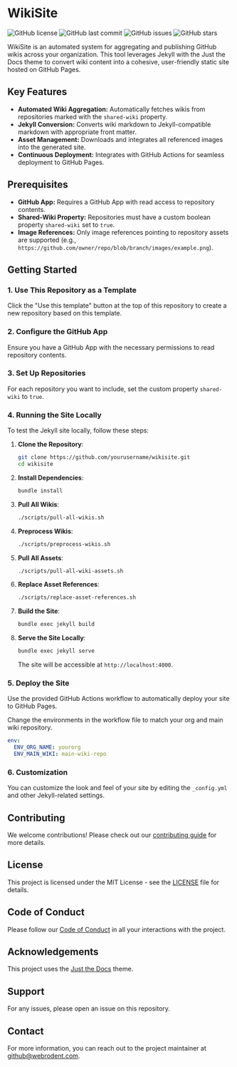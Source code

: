 # WikiSite

![GitHub license](https://img.shields.io/github/license/WebRodent/wikisite)
![GitHub last commit](https://img.shields.io/github/last-commit/WebRodent/wikisite)
![GitHub issues](https://img.shields.io/github/issues/WebRodent/wikisite)
![GitHub stars](https://img.shields.io/github/stars/WebRodent/wikisite)

WikiSite is an automated system for aggregating and publishing GitHub wikis across your organization. This tool leverages Jekyll with the Just the Docs theme to convert wiki content into a cohesive, user-friendly static site hosted on GitHub Pages.

## Key Features

- **Automated Wiki Aggregation:** Automatically fetches wikis from repositories marked with the `shared-wiki` property.
- **Jekyll Conversion:** Converts wiki markdown to Jekyll-compatible markdown with appropriate front matter.
- **Asset Management:** Downloads and integrates all referenced images into the generated site.
- **Continuous Deployment:** Integrates with GitHub Actions for seamless deployment to GitHub Pages.

## Prerequisites

- **GitHub App:** Requires a GitHub App with read access to repository contents.
- **Shared-Wiki Property:** Repositories must have a custom boolean property `shared-wiki` set to `true`.
- **Image References:** Only image references pointing to repository assets are supported (e.g., `https://github.com/owner/repo/blob/branch/images/example.png`).

## Getting Started

### 1. Use This Repository as a Template

Click the "Use this template" button at the top of this repository to create a new repository based on this template.

### 2. Configure the GitHub App

Ensure you have a GitHub App with the necessary permissions to read repository contents.

### 3. Set Up Repositories

For each repository you want to include, set the custom property `shared-wiki` to `true`.

### 4. Running the Site Locally

To test the Jekyll site locally, follow these steps:

1. **Clone the Repository**:
    ```bash
    git clone https://github.com/yourusername/wikisite.git
    cd wikisite
    ```

2. **Install Dependencies**:
    ```bash
    bundle install
    ```

3. **Pull All Wikis**:
    ```bash
    ./scripts/pull-all-wikis.sh
    ```

4. **Preprocess Wikis**:
    ```bash
    ./scripts/preprocess-wikis.sh
    ```

5. **Pull All Assets**:
    ```bash
    ./scripts/pull-all-wiki-assets.sh
    ```

6. **Replace Asset References**:
    ```bash
    ./scripts/replace-asset-references.sh
    ```

7. **Build the Site**:
    ```bash
    bundle exec jekyll build
    ```

8. **Serve the Site Locally**:
    ```bash
    bundle exec jekyll serve
    ```

   The site will be accessible at `http://localhost:4000`.

### 5. Deploy the Site

Use the provided GitHub Actions workflow to automatically deploy your site to GitHub Pages.

Change the environments in the workflow file to match your org and main wiki repository.

```yaml
env:
  ENV_ORG_NAME: yourorg
  ENV_MAIN_WIKI: main-wiki-repo
```

### 6. Customization

You can customize the look and feel of your site by editing the `_config.yml` and other Jekyll-related settings.

## Contributing

We welcome contributions! Please check out our [contributing guide](CONTRIBUTING.md) for more details.

## License 

This project is licensed under the MIT License - see the [LICENSE](LICENSE) file for details.

## Code of Conduct

Please follow our [Code of Conduct](CODE_OF_CONDUCT.md) in all your interactions with the project.

## Acknowledgements

This project uses the [Just the Docs](https://github.com/just-the-docs/just-the-docs) theme.

## Support

For any issues, please open an issue on this repository.

## Contact

For more information, you can reach out to the project maintainer at [github@webrodent.com](mailto:github@webrodent.com).

